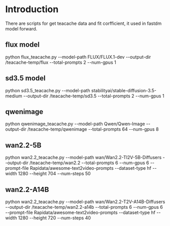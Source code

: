 # Introduction
There are scripts for get teacache data and fit corfficient, it used in fastdm model forward.

## flux model
python flux_teacache.py --model-path FLUX/FLUX.1-dev --output-dir /teacache-temp/flux --total-prompts 2 --num-gpus 1

## sd3.5 model
python sd3.5_teacache.py --model-path stabilityai/stable-diffusion-3.5-medium --output-dir /teacache-temp/sd3.5 --total-prompts 2 --num-gpus 1

## qwenimage
python qwenimage_teacache.py --model-path Qwen/Qwen-Image --output-dir /teacache-temp/qwenimage --total-prompts 64 --num-gpus 8

## wan2.2-5B
python wan2.2_teacache.py --model-path wan/Wan2.2-TI2V-5B-Diffusers --output-dir /teacache-temp/wan2.2 --total-prompts 6 --num-gpus 6 --prompt-file Rapidata/awesome-text2video-prompts --dataset-type hf --width 1280 --height 704 --num-steps 50

## wan2.2-A14B
python wan2.2_teacache.py --model-path wan/Wan2.2-T2V-A14B-Diffusers --output-dir /teacache-temp/wan2.2-a14b --total-prompts 6 --num-gpus 6 --prompt-file Rapidata/awesome-text2video-prompts --dataset-type hf --width 1280 --height 720 --num-steps 40
